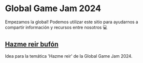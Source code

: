 # Global Game Jam 2024

Empezamos la global! Podemos utilizar este sitio para ayudarnos a compartir información y recursos entre nosotros 💻

## [Hazme reir bufón](./hazme_reir_bufon.md)

Idea para la temática 'Hazme reir' de la Global Game Jam 2024.
